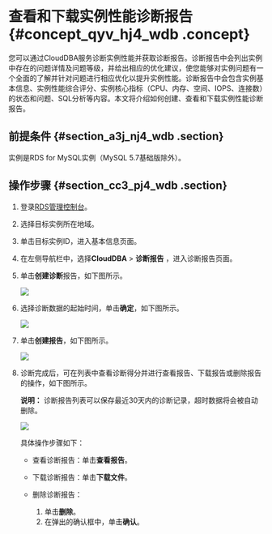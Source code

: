 # 查看和下载实例性能诊断报告 {#concept_qyv_hj4_wdb .concept}

您可以通过CloudDBA服务诊断实例性能并获取诊断报告。诊断报告中会列出实例中存在的问题详情及问题等级，并给出相应的优化建议，使您能够对实例问题有一个全面的了解并针对问题进行相应优化以提升实例性能。诊断报告中会包含实例基本信息、实例性能综合评分、实例核心指标（CPU、内存、空间、IOPS、连接数）的状态和问题、SQL分析等内容。本文将介绍如何创建、查看和下载实例性能诊断报告。

## 前提条件 {#section_a3j_nj4_wdb .section}

实例是RDS for MySQL实例（MySQL 5.7基础版除外）。

## 操作步骤 {#section_cc3_pj4_wdb .section}

1.  登录[RDS管理控制台](https://rds.console.aliyun.com/)。
2.  选择目标实例所在地域。
3.  单击目标实例ID，进入基本信息页面。
4.  在左侧导航栏中，选择**CloudDBA** \> **诊断报告** ，进入诊断报告页面。
5.  单击**创建诊断**报告，如下图所示。

    ![](http://static-aliyun-doc.oss-cn-hangzhou.aliyuncs.com/assets/img/7912/15327471383091_zh-CN.png)

6.  选择诊断数据的起始时间，单击**确定**，如下图所示。

    ![](http://static-aliyun-doc.oss-cn-hangzhou.aliyuncs.com/assets/img/7912/15327471383092_zh-CN.png)

7.  单击**创建报告**，如下图所示。

    ![](http://static-aliyun-doc.oss-cn-hangzhou.aliyuncs.com/assets/img/7912/15327471383093_zh-CN.png)

8.  诊断完成后，可在列表中查看诊断得分并进行查看报告、下载报告或删除报告的操作，如下图所示。

    **说明：** 诊断报告列表可以保存最近30天内的诊断记录，超时数据将会被自动删除。

    ![](http://static-aliyun-doc.oss-cn-hangzhou.aliyuncs.com/assets/img/7912/15327471383094_zh-CN.png)

    具体操作步骤如下：

    -   查看诊断报告：单击**查看报告**。

    -   下载诊断报告：单击**下载文件**。

    -   删除诊断报告：

        1.  单击**删除**。
        2.  在弹出的确认框中，单击**确认**。

